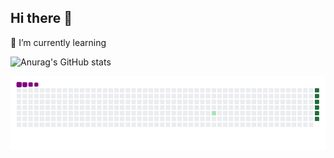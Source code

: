 ## Hi there 👋

🌱 I’m currently learning

![Anurag's GitHub stats](https://github-readme-stats.vercel.app/api?username=prajwal177&show_icons=true&theme=radical)

![Snake gif](https://github.com/Prajwal177/Prajwal177/blob/main/output/github-contribution-grid-snake.gif)
<!--
**Prajwal177/Prajwal177** is a ✨ _special_ ✨ repository because its `README.md` (this file) appears on your GitHub profile.

Here are some ideas to get you started:

- 🔭 I’m currently working on ...
- 🌱 I’m currently learning ...
- 👯 I’m looking to collaborate on ...
- 🤔 I’m looking for help with ...
- 💬 Ask me about ...
- 📫 How to reach me: ...
- 😄 Pronouns: ...
- ⚡ Fun fact: ...
-->
